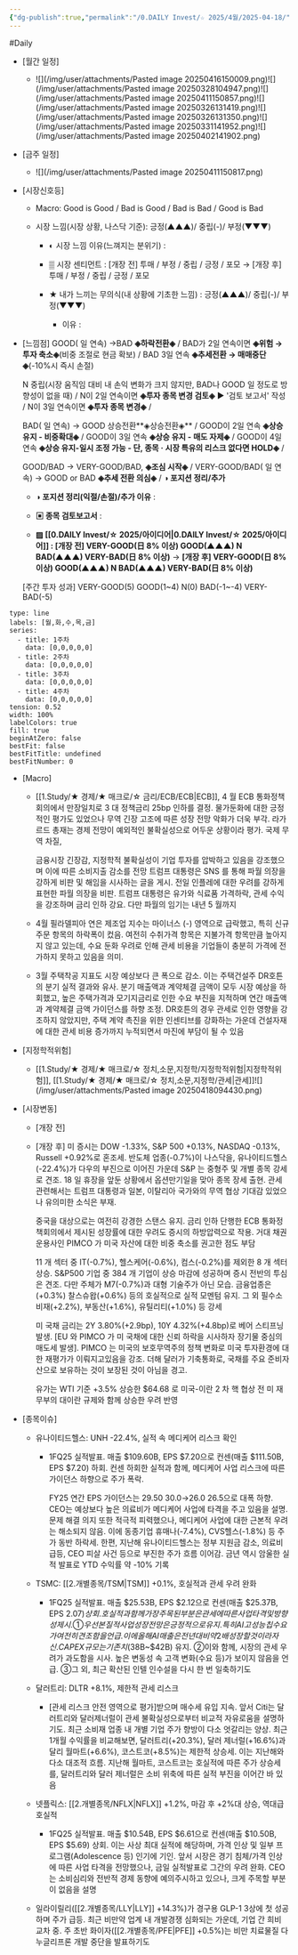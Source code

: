 ```yaml
---
{"dg-publish":true,"permalink":"/0.DAILY Invest/☆ 2025/4월/2025-04-18/","created":"2025-04-14T11:02:56.598+09:00","updated":"2025-06-12T21:21:18.477+09:00"}
---
```


#Daily 


- [월간 일정]
	- ![](/img/user/attachments/Pasted image 20250416150009.png)![](/img/user/attachments/Pasted image 20250328104947.png)![](/img/user/attachments/Pasted image 20250411150857.png)![](/img/user/attachments/Pasted image 20250326131419.png)![](/img/user/attachments/Pasted image 20250326131350.png)![](/img/user/attachments/Pasted image 20250331141952.png)![](/img/user/attachments/Pasted image 20250402141902.png)

- [금주 일정]
	- ![](/img/user/attachments/Pasted image 20250411150817.png)
		



- [시장신호등]
	- Macro: Good is Good / Bad is Good / Bad is Bad / Good is Bad
	  
	- 시장 느낌(시장 상황, 나스닥 기준): 긍정(▲▲▲)/ 중립(-)/ 부정(▼▼▼)
	  
		- ◐ 시장 느낌 이유(느껴지는 분위기) :
		  
		- ▒ 시장 센티먼트 : [개장 전] 투매 / 부정 / 중립 / 긍정 / 포모 → [개장 후] 투매 / 부정 / 중립 / 긍정 / 포모 
		  
		- ★ 내가 느끼는 무의식(내 상황에 기초한 느낌) : 긍정(▲▲▲)/ 중립(-)/ 부정(▼▼▼)
			- 이유 : 




- [느낌점] GOOD( 일 연속) →BAD **◈하락전환◈** / BAD가 2일 연속이면 **◈위험 → 투자 축소◈**(비중 조절로 현금 확보) / BAD 3일 연속 **◈추세전환 → 매매중단◈**(-10%시 즉시 손절) 
  
  N 중립(시장 움직임 대비 내 손익 변화가 크지 않지만, BAD나 GOOD 일 정도로 방향성이 없을 때) / N이 2일 연속이면  **◈투자 종목 변경 검토◈** ▶ '검토 보고서' 작성 / N이 3일 연속이면  **◈투자 종목 변경◈**  /
  
   BAD( 일 연속) → GOOD 상승전환**◈상승전환◈** / GOOD이 2일 연속 **◈상승 유지 - 비중확대◈**  / GOOD이 3일 연속 **◈상승 유지 - 매도 자제◈** / GOOD이 4일 연속 **◈상승 유지-일시 조정 가능 - 단, 종목 · 시장 특유의 리스크 없다면 HOLD◈** / 
  
  GOOD/BAD → VERY-GOOD/BAD, **◈조심 시작◈** /  VERY-GOOD/BAD(  일 연속) → GOOD or BAD  **◈추세 전환 의심◈** / **◑ 포지션 정리/추가**
  
	- **◑ 포지션 정리(익절/손절)/추가 이유** : 
	  
	- **▣ 종목 검토보고서** : 
	  
	- **▨ [[0.DAILY Invest/☆ 2025/아이디어\|0.DAILY Invest/☆ 2025/아이디어]] : [개장 전] VERY-GOOD(日 8% 이상) GOOD(▲▲▲)  N  BAD(▲▲▲) VERY-BAD(日 8% 이상)** → **[개장 후] VERY-GOOD(日 8% 이상) GOOD(▲▲▲)  N  BAD(▲▲▲) VERY-BAD(日 8% 이상)**
	   
	[주간 투자 성과] VERY-GOOD(5) GOOD(1~4)  N(0)  BAD(-1~-4) VERY-BAD(-5)

```chart
type: line
labels: [월,화,수,목,금]
series:
  - title: 1주차
    data: [0,0,0,0,0]
  - title: 2주차
    data: [0,0,0,0,0]
  - title: 3주차
    data: [0,0,0,0,0]
  - title: 4주차
    data: [0,0,0,0,0]
tension: 0.52
width: 100%
labelColors: true
fill: true
beginAtZero: false
bestFit: false
bestFitTitle: undefined
bestFitNumber: 0
```




- [Macro]
	- [[1.Study/★ 경제/★ 매크로/☆ 금리/ECB/ECB\|ECB]], 4 월 ECB 통화정책 회의에서 만장일치로 3 대 정책금리 25bp 인하를 결정. 물가둔화에 대한 긍정적인 평가도 있었으나 무역 긴장 고조에 따른 성장 전망 악화가 더욱 부각. 라가르드 총재는 경제 전망이 예외적인 불확실성으로 어두운 상황이라 평가. 국제 무역 차질,
	  
	  금융시장 긴장감, 지정학적 불확실성이 기업 투자를 압박하고 있음을 강조했으며 이에 따른 소비지출 감소를 전망 트럼프 대통령은 SNS 를 통해 파월 의장을 강하게 비판 및 해임을 시사하는 글을 게시. 전일 인플레에 대한 우려를 강하게 표현한 파월 의장을 비판. 트럼프 대통령은 유가와 식료품 가격하락, 관세 수익을 강조하며 금리 인하 강요. 다만 파월의 임기는 내년 5 월까지
	  
	- 4월 필라델피아 연은 제조업 지수는 마이너스 (-) 영역으로 급락했고, 특히 신규주문 항목의 하락폭이 컸음. 여전히 수취가격 항목은 지불가격 항목만큼 높아지지 않고 있는데, 수요 둔화 우려로 인해 관세 비용을 기업들이 충분히 가격에 전가하지 못하고 있음을 의미. 
	  
	- 3월 주택착공 지표도 시장 예상보다 큰 폭으로 감소. 이는 주택건설주 DR호튼의 분기 실적 결과와 유사. 분기 매출액과 계약체결 금액이 모두 시장 예상을 하회했고, 높은 주택가격과 모기지금리로 인한 수요 부진을 지적하며 연간 매출액과 계약체결 금액 가이던스를 하향 조정. DR호튼의 경우 관세로 인한 영향을 강조하지 않았지만, 주택 계약 촉진을 위한 인센티브를 강화하는 가운데 건설자재에 대한 관세 비용 증가까지
누적되면서 마진에 부담이 될 수 있음





- [지정학적위험]
	- [[1.Study/★ 경제/★ 매크로/☆ 정치,소문,지정학/지정학적위험\|지정학적위험]], [[1.Study/★ 경제/★ 매크로/☆ 정치,소문,지정학/관세\|관세]]![](/img/user/attachments/Pasted image 20250418094430.png)




- [시장변동]
	- [개장 전]
	  
	- [개장 후] 미 증시는 DOW -1.33%, S&P 500 +0.13%, NASDAQ -0.13%, Russell +0.92%로 혼조세. 반도체 업종(-0.7%)이 나스닥을, 유나이티드헬스(-22.4%)가 다우의 부진으로 이어진 가운데 S&P 는 중형주 및 개별 종목 강세로 견조. 18 일 휴장을 앞둔 상황에서 옵션만기일을 맞아 종목 장세 출현. 관세 관련해서는 트럼프 대통령과 일본, 이탈리아 국가와의 무역 협상 기대감 있었으나 유의미한 소식은 부재. 
	  
	  중국을 대상으로는 여전히 강경한 스탠스 유지. 금리 인하 단행한 ECB 통화정책회의에서 제시된 성장률에 대한 우려도 증시의 하방압력으로 작용. 거대 채권운용사인 PIMCO 가 미국 자산에 대한 비중 축소를 권고한 점도 부담
	  
	  11 개 섹터 중 IT(-0.7%), 헬스케어(-0.6%), 컴스(-0.2%)를 제외한 8 개 섹터 상승. S&P500 기업 중 384 개 기업이 상승 마감에 성공하며 증시 전반의 투심은 견조. 다만 주체가 M7(-0.7%)과 대형 기술주가 아닌 모습. 금융업종은(+0.3%) 찰스슈왑(+0.6%) 등의 호실적으로 실적 모멘텀 유지. 그 외 필수소비재(+2.2%), 부동산(+1.6%), 유틸리티(+1.0%) 등 강세
	  
	  미 국채 금리는 2Y 3.80%(+2.9bp), 10Y 4.32%(+4.8bp)로 베어 스티프닝 발생. [EU 와 PIMCO 가 미 국채에 대한 신뢰 하락을 시사하자 장기물 중심의 매도세 발생]. PIMCO 는 미국의 보호무역주의 정책 변화로 미국 투자환경에 대한 재평가가 이뤄지고있음을 강조. 더해 달러가 기축통화로, 국채를 주요 준비자산으로 보유하는 것이 보장된 것이 아님을 경고. 
	  
	  유가는 WTI 기준 +3.5% 상승한 $64.68 로 미국-이란 2 차 핵 협상 전 미 재무부의 대이란 규제와 함께 상승한 우려 반영






- [종목이슈]
	- 유나이티드헬스: UNH -22.4%, 실적 속 메디케어 리스크 확인
		- 1FQ25 실적발표. 매출 $109.60B, EPS $7.20으로 컨센(매출 $111.50B, EPS $7.20) 하회. 컨센 하회한 실적과 함께, 메디케어 사업 리스크에 따른 가이던스 하향으로 주가 폭락.
		  
		  FY25 연간 EPS 가이던스는 $29.50~$30.0→$26.0~$26.5으로 대폭 하향. CEO는 예상보다 높은 의료비가 메디케어 사업에 타격을 주고 있음을 설명. 문제 해결 의지 또한 적극적 피력했으나, 메디케어 사업에 대한 근본적 우려는 해소되지 않음. 이에 동종기업 휴매나(-7.4%), CVS헬스(-1.8%) 등 주가 동반 하락세. 한편, 지난해 유나이티드헬스는 정부 지원금 감소, 의료비 급등, CEO 피살 사건 등으로 부진한 주가 흐름 이어감. 금년 역시 암울한 실적 발표로 YTD 수익률 약 -10% 기록
		  
	- TSMC: [[2.개별종목/TSM\|TSM]] +0.1%, 호실적과 관세 우려 완화
		- 1FQ25 실적발표. 매출 $25.53B, EPS $2.12으로 컨센(매출 $25.37B, EPS $2.07) 상회. 호실적과 함께 가장 주목된 부분은 관세에 따른 사업 타격 및 방향성 제시. ①우선 본질적 사업 성장 전망은 긍정적으로 유지. 특히 AI 고성능 칩 수요가 여전히 견조함을 언급. 이에 올해 AI 매출은 전년 대비 약 2배 성장할 것이라 자신. CAPEX 규모는 기존치($38B~$42B) 유지. ②이와 함께, 시장의 관세 우려가 과도함을 시사. 높은 변동성 속 고객 변화(수요 등)가 보이지 않음을 언급. ③그 외, 최근 확산된 인텔 인수설을 다시 한 번 일축하기도
		  
	- 달러트리: DLTR +8.1%, 제한적 관세 리스크
		- [관세 리스크 안전 영역으로 평가]받으며 매수세 유입 지속. 앞서 Citi는 달러트리와 달러제너럴이 관세 불확실성으로부터 비교적 자유로움을 설명하기도. 최근 소비재 업종 내 개별 기업 주가 향방이 다소 엇갈리는 양상. 최근 1개월 수익률을 비교해보면, 달러트리(+20.3%), 달러 제너럴(+16.6%)과 달리 월마트(+6.6%), 코스트코(+8.5%)는 제한적 상승세. 이는 지난해와 다소 대조적 흐름. 지난해 월마트, 코스트코는 호실적에 따른 주가 상승세를, 달러트리와 달러 제너럴은 소비 위축에 따른 실적 부진을 이어간 바 있음
		  
	- 넷플릭스: [[2.개별종목/NFLX\|NFLX]] +1.2%, 마감 후 +2%대 상승, 역대급 호실적
		- 1FQ25 실적발표. 매출 $10.54B, EPS $6.61으로 컨센(매출 $10.50B, EPS $5.69) 상회. 이는 사상 최대 실적에 해당하며, 가격 인상 및 일부 프로그램(Adolescence 등) 인기에 기인. 앞서 시장은 경기 침체/가격 인상에 따른 사업 타격을 전망했으나, 금일 실적발표로 그간의 우려 완화. CEO는 소비심리와 전반적 경제 동향에 예의주시하고 있으나, 크게 주목할 부분이 없음을 설명
		  
	- 일라이릴리([[2.개별종목/LLY\|LLY]] +14.3%)가 경구용 GLP-1 3상에 첫 성공하며 주가 급등. 최근 비만약 업계 내 개발경쟁 심화되는 가운데, 기업 간 희비 교차 중. 주 초반 화이자([[2.개별종목/PFE\|PFE]] +0.5%)는 비만 치료물질 다누글리프론 개발 중단을 발표하기도
